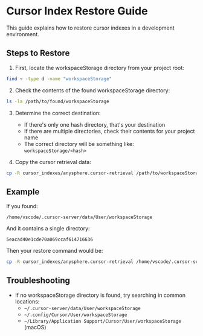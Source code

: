 # Cursor Index Restore Guide

This guide explains how to restore cursor indexes in a development environment.

## Steps to Restore

1. First, locate the workspaceStorage directory from your project root:
```bash
find ~ -type d -name "workspaceStorage"
```

2. Check the contents of the found workspaceStorage directory:
```bash
ls -la /path/to/found/workspaceStorage
```

3. Determine the correct destination:
   - If there's only one hash directory, that's your destination
   - If there are multiple directories, check their contents for your project name
   - The correct directory will be something like: `workspaceStorage/<hash>`

4. Copy the cursor retrieval data:
```bash
cp -R cursor_indexes/anysphere.cursor-retrieval /path/to/workspaceStorage/<hash>/
```

## Example

If you found:
```
/home/vscode/.cursor-server/data/User/workspaceStorage
```

And it contains a single directory:
```
5eacad40e1cde70a069ccaf614716636
```

Then your restore command would be:
```bash
cp -R cursor_indexes/anysphere.cursor-retrieval /home/vscode/.cursor-server/data/User/workspaceStorage/5eacad40e1cde70a069ccaf614716636/
```

## Troubleshooting

- If no workspaceStorage directory is found, try searching in common locations:
  - `~/.cursor-server/data/User/workspaceStorage`
  - `~/.config/Cursor/User/workspaceStorage`
  - `~/Library/Application Support/Cursor/User/workspaceStorage` (macOS) 